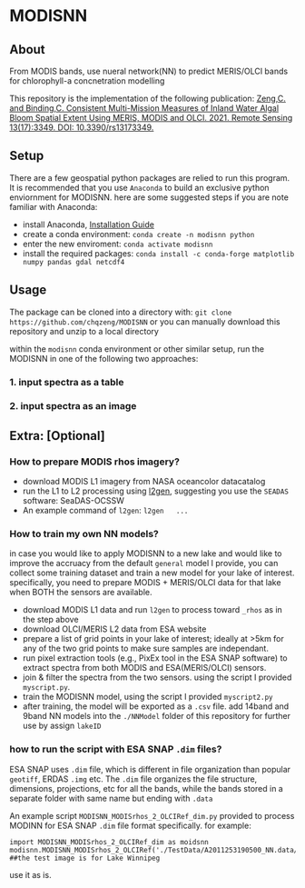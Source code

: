 # MODISNN
## About
From MODIS bands, use nueral network(NN) to predict MERIS/OLCI bands for chlorophyll-a concnetration modelling 

This repository is the implementation of the following publication:
[Zeng,C. and Binding,C. Consistent Multi-Mission Measures of Inland Water Algal Bloom Spatial Extent Using MERIS, MODIS and OLCI. 2021. Remote Sensing 13(17):3349. DOI: 10.3390/rs13173349.](https://www.mdpi.com/2072-4292/13/17/3349)


## Setup
There are a few geospatial python packages are relied to run this program. It is recommended that you use `Anaconda` to build an exclusive python enviornment for MODISNN. here are some suggested steps if you are note familiar with Anaconda:
- install Anaconda, [Installation Guide](https://docs.anaconda.com/anaconda/install/)
- create a conda environment: `conda create -n modisnn python`
- enter the new enviroment: `conda activate modisnn`
- install the required packages: `conda install -c conda-forge matplotlib numpy pandas gdal netcdf4`

## Usage
The package can be cloned into a directory with:
`git clone https://github.com/chqzeng/MODISNN`
or you can manually download this repository and unzip to a local directory

within the `modisnn` conda environment or other similar setup, run the MODISNN in one of the following two approaches:
### 1. input spectra as a table

### 2. input spectra as an image


## Extra: [Optional]

### How to prepare MODIS rhos imagery?
- download MODIS L1 imagery from NASA oceancolor datacatalog
- run the L1 to L2 processing using   [l2gen](https://seadas.gsfc.nasa.gov/help-8.1.0/processors/ProcessL2gen.html), 
  suggesting you use the `SEADAS` software: SeaDAS-OCSSW
- An example command of `l2gen`:
  `l2gen   ...`

### How to train my own NN models?
in case you would like to apply MODISNN to a new lake and would like to improve the accruacy from the default `general` model I provide, you can collect some training dataset and train a new model for your lake of interest. specifically, you need to prepare MODIS +  MERIS/OLCI data for that lake when BOTH the sensors are available. 
- download MODIS L1 data and run `l2gen` to process toward `_rhos` as in the step above
- download OLCI/MERIS L2 data from ESA website
- prepare a list of grid points in your lake of interest; ideally at >5km for any of the two grid points to make sure samples are independant.
- run pixel extraction tools (e.g., PixEx tool in the ESA SNAP software) to extract spectra from both MODIS and ESA(MERIS/OLCI) sensors.
- join & filter the spectra from the two sensors.  using the script I provided `myscript.py`.
- train the MODISNN model, using the script I provided `myscript2.py`
- after training, the model will be exported as a `.csv` file. add 14band and 9band NN models into the `./NNModel` folder of this repository for further use by assign `lakeID`

### how to run the script with ESA SNAP `.dim` files?
ESA SNAP uses `.dim` file, which is different in file organization than popular `geotiff`, ERDAS `.img` etc. The `.dim` file organizes the file structure, dimensions, projections, etc for all the bands, while the bands stored in a separate folder with same name but ending with `.data`

An example script `MODISNN_MODISrhos_2_OLCIRef_dim.py` provided to process MODINN for ESA SNAP `.dim` file format specifically. for example:
```
import MODISNN_MODISrhos_2_OLCIRef_dim as moidsnn
modisnn.MODISNN_MODISrhos_2_OLCIRef('./TestData/A2011253190500_NN.data/',lakeID='LW') ##the test image is for Lake Winnipeg
```
use it as is.

